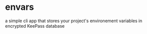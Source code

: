 # envars

a simple cli app that stores your project's environement variables in encrypted KeePass database